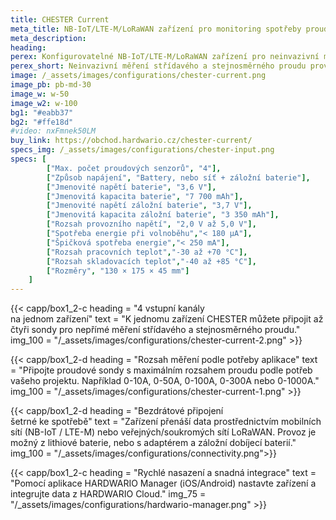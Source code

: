 ```yaml
---
title: CHESTER Current
meta_title: NB-IoT/LTE-M/LoRaWAN zařízení pro monitoring spotřeby proudu klešťovými ampermetry
meta_description:
heading: 
perex: Konfigurovatelné NB-IoT/LTE-M/LoRaWAN zařízení pro neinvazivní měření střídavého a stejnosměrného proudu provozované z baterie nebo ze sítě a záložní baterie.
perex_short: Neinvazivní měření střídavého a stejnosměrného proudu provozované z baterie nebo ze sítě.
image: /_assets/images/configurations/chester-current.png
image_pb: pb-md-30
image_w: w-50
image_w2: w-100
bg1: "#eabb37"
bg2: "#ffe18d"
#video: nxFmnek50LM
buy_link: https://obchod.hardwario.cz/chester-current/
specs_img: /_assets/images/configurations/chester-input.png
specs: [
        ["Max. počet proudových senzorů", "4"],
        ["Způsob napájení", "Battery, nebo síť + záložní baterie"],
        ["Jmenovité napětí baterie", "3,6 V"],
        ["Jmenovitá kapacita baterie", "7 700 mAh"],
        ["Jmenovité napětí záložní baterie", "3,7 V"],
        ["Jmenovitá kapacita záložní baterie", "3 350 mAh"],
        ["Rozsah provozního napětí", "2,0 V až 5,0 V"],
        ["Spotřeba energie při volnoběhu","< 180 μA"],
        ["Špičková spotřeba energie","< 250 mA"],
        ["Rozsah pracovních teplot","-30 až +70 °C"],
        ["Rozsah skladovacích teplot","-40 až +85 °C"],
        ["Rozměry", "130 × 175 × 45 mm"]
    ]
---
```


{{< capp/box1_2-c heading = "4 vstupní kanály<br/> na jednom zařízení" text = "K jednomu zařízení CHESTER můžete připojit až čtyři sondy pro nepřímé měření střídavého a stejnosměrného proudu." img_100 = "/_assets/images/configurations/chester-current-2.png" >}}

{{< capp/box1_2-d heading = "Rozsah měření podle potřeby aplikace" text = "Připojte proudové sondy s maximálním rozsahem proudu podle potřeb vašeho projektu. Například 0-10A, 0-50A, 0-100A, 0-300A nebo 0-1000A." img_100 = "/_assets/images/configurations/chester-current-1.png" >}}

{{< capp/box1_2-d heading = "Bezdrátové připojení<br/> šetrné ke spotřebě" text = "Zařízení přenáší data prostřednictvím mobilních sítí (NB-IoT / LTE-M) nebo veřejných/soukromých sítí LoRaWAN. Provoz je možný z lithiové baterie, nebo s adaptérem a záložní dobíjecí baterií." img_100 = "/_assets/images/configurations/connectivity.png">}}

{{< capp/box1_2-c heading = "Rychlé nasazení a&nbsp;snadná&nbsp;integrace" text = "Pomocí aplikace HARDWARIO Manager (iOS/Android) nastavte zařízení a integrujte data z HARDWARIO Cloud." img_75 = "/_assets/images/configurations/hardwario-manager.png" >}}
